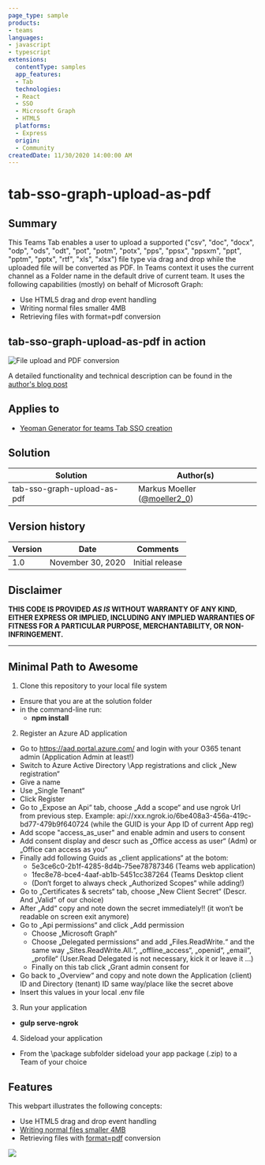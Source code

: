 ```yaml
---
page_type: sample
products:
- teams
languages:
- javascript
- typescript
extensions:
  contentType: samples
  app_features:
  - Tab
  technologies:
  - React
  - SSO
  - Microsoft Graph
  - HTML5
  platforms:
  - Express
  origin:
  - Community
createdDate: 11/30/2020 14:00:00 AM
---
```

# tab-sso-graph-upload-as-pdf

## Summary
This Teams Tab enables a user to upload a supported ("csv", "doc", "docx", "odp", "ods", "odt", "pot", "potm", "potx", "pps", "ppsx", "ppsxm", "ppt", "pptm", "pptx", "rtf", "xls", "xlsx") file type via drag and drop while the uploaded file will be converted as PDF.
In Teams context it uses the current channel as a Folder name in the default drive of current team.
It uses the following capabilities (mostly) on behalf of Microsoft Graph:
* Use HTML5 drag and drop event handling
* Writing normal files smaller 4MB
* Retrieving files with format=pdf conversion

## tab-sso-graph-upload-as-pdf in action
![File upload and PDF conversion](https://mmsharepoint.files.wordpress.com/2020/11/01fileuploadtopdf-1.gif)

A detailed functionality and technical description can be found in the [author's blog post](https://mmsharepoint.wordpress.com/2020/11/30/dragdrop-pdf-conversion-upload-with-yoteams-tab/)

## Applies to

- [Yeoman Generator for teams Tab SSO creation](https://github.com/pnp/generator-teams/wiki/Build-a-Tab-with-SSO-support)

## Solution

Solution|Author(s)
--------|---------
tab-sso-graph-upload-as-pdf| Markus Moeller ([@moeller2_0](http://www.twitter.com/moeller2_0))

## Version history

Version|Date|Comments
-------|----|--------
1.0|November 30, 2020|Initial release

## Disclaimer

**THIS CODE IS PROVIDED *AS IS* WITHOUT WARRANTY OF ANY KIND, EITHER EXPRESS OR IMPLIED, INCLUDING ANY IMPLIED WARRANTIES OF FITNESS FOR A PARTICULAR PURPOSE, MERCHANTABILITY, OR NON-INFRINGEMENT.**

---

## Minimal Path to Awesome

1. Clone this repository to your local file system
- Ensure that you are at the solution folder
- in the command-line run:
  - **npm install**

2. Register an Azure AD application
- Go to https://aad.portal.azure.com/ and login with your O365 tenant admin (Application Admin at least!) 
- Switch to Azure Active Directory \App registrations and click „New registration“ 
- Give a name 
- Use „Single Tenant“ 
- Click Register
- Go to „Expose an Api“ tab, choose „Add a scope“ and use ngrok Url from previous step. Example: api://xxx.ngrok.io/6be408a3-456a-419c-bd77-479b9f640724 (while the GUID is your App ID of current App reg)
- Add scope "access_as_user" and enable admin and users to consent 
- Add consent display and descr such as „Office access as user“ (Adm) or „Office can access as you“
- Finally add following Guids as „client applications“ at the botom:
  - 5e3ce6c0-2b1f-4285-8d4b-75ee78787346 (Teams web application)
  - 1fec8e78-bce4-4aaf-ab1b-5451cc387264 (Teams Desktop client
  - (Don‘t forget to always check „Authorized Scopes“ while adding!)
- Go to „Certificates & secrets“ tab, choose „New Client Secret“ (Descr. And „Valid“ of our choice) 
- After „Add“ copy and note down the secret immediately!! (it won‘t be readable on screen exit anymore) 
- Go to „Api permissions“ and click „Add permission 
  - Choose „Microsoft Graph“ 
  - Choose „Delegated permissions“ and add „Files.ReadWrite.“ and the same way „Sites.ReadWrite.All.“, „offline_access“, „openid“, „email“, „profile“ 
(User.Read Delegated is not necessary, kick it or leave it ...) 
  - Finally on this tab click „Grant admin consent for <YourDomain>
- Go back to „Overview“ and copy and note down the Application (client) ID and Directory (tenant) ID same way/place like the secret above
 - Insert this values in your local .env file
3. Run your application
  - **gulp serve-ngrok**
4. Sideload your application
- From the \package subfolder sideload your app package (.zip) to a Team of your choice

## Features

This webpart illustrates the following concepts:

- Use HTML5 drag and drop event handling
- [Writing normal files smaller 4MB](https://docs.microsoft.com/en-us/graph/api/driveitem-put-content?view=graph-rest-1.0&tabs=http)
- Retrieving files with [format=pdf](https://docs.microsoft.com/en-us/graph/api/driveitem-get-content-format?view=graph-rest-1.0&tabs=http) conversion

<img src="https://telemetry.sharepointpnp.com/sp-dev-fx-webparts/samples/tab-sso-graph-upload-as-pdf" />
